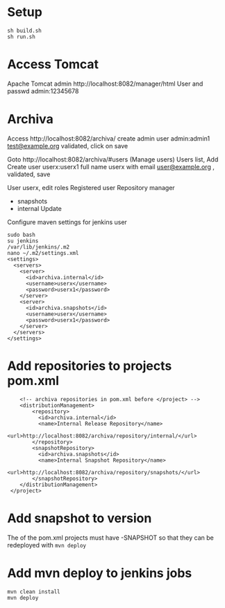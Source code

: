 # Setup 

```
sh build.sh 
sh run.sh
```

# Access Tomcat 

Apache Tomcat admin http://localhost:8082/manager/html
User and passwd admin:12345678

# Archiva 

Access http://localhost:8082/archiva/
create admin user 
admin:admin1 test@example.org 
validated, click on save 

Goto http://localhost:8082/archiva/#users (Manage users)
Users list, Add 
Create user userx:userx1 full name userx with email user@example.org  , validated, save

User userx, edit roles
Registered user
Repository manager
 - snapshots
 - internal
Update

Configure maven settings for jenkins user
```
sudo bash
su jenkins
/var/lib/jenkins/.m2
nano ~/.m2/settings.xml
<settings>
  <servers>
    <server>
      <id>archiva.internal</id>
      <username>userx</username>
      <password>userx1</password>
    </server>
    <server>
      <id>archiva.snapshots</id>
      <username>userx</username>
      <password>userx1</password>
    </server>
  </servers>
</settings>
```

# Add repositories to projects pom.xml
```
    <!-- archiva repositories in pom.xml before </project> -->
    <distributionManagement>
        <repository>
          <id>archiva.internal</id>
          <name>Internal Release Repository</name>
          <url>http://localhost:8082/archiva/repository/internal/</url>
        </repository>
        <snapshotRepository>
          <id>archiva.snapshots</id>
          <name>Internal Snapshot Repository</name>
          <url>http://localhost:8082/archiva/repository/snapshots/</url>
        </snapshotRepository>
    </distributionManagement>
 </project>   
```

# Add snapshot to version 

The <version> of the pom.xml projects must have -SNAPSHOT so that they can be redeployed with ```mvn deploy```

# Add mvn deploy to jenkins jobs 

```
mvn clean install 
mvn deploy 
```



